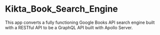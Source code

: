 # Kikta_Book_Search_Engine
This app converts a fully functioning Google Books API search engine built with a RESTful API to be a GraphQL API built with Apollo Server.

